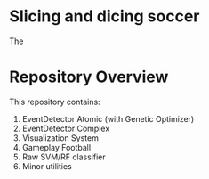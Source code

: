 # Slicing and dicing soccer

The 

# Repository Overview
This repository contains:

1. EventDetector Atomic (with Genetic Optimizer)
2. EventDetector Complex
3. Visualization System
4. Gameplay Football
5. Raw SVM/RF classifier
6. Minor utilities